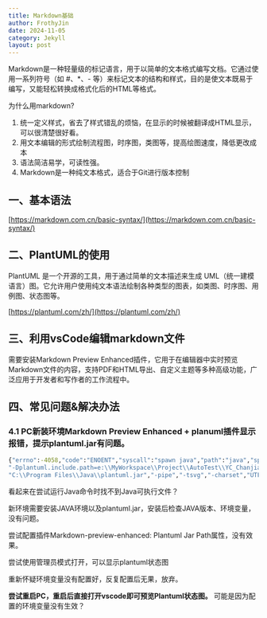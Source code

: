 ```yaml
---
title: Markdown基础 
author: FrothyJin
date: 2024-11-05
category: Jekyll
layout: post
---
```


Markdown是一种轻量级的标记语言，用于以简单的文本格式编写文档。它通过使用一系列符号（如 #、*、- 等）来标记文本的结构和样式，目的是使文本既易于编写，又能轻松转换成格式化后的HTML等格式。

为什么用markdown?
1. 统一定义样式，省去了样式错乱的烦恼，在显示的时候被翻译成HTML显示，可以很清楚很好看。
1. 用文本编辑的形式绘制流程图，时序图，类图等，提高绘图速度，降低更改成本
1. 语法简洁易学，可读性强。
1. Markdown是一种纯文本格式，适合于Git进行版本控制

## 一、基本语法

[https://markdown.com.cn/basic-syntax/](https://markdown.com.cn/basic-syntax/)


## 二、PlantUML的使用

PlantUML 是一个开源的工具，用于通过简单的文本描述来生成 UML（统一建模语言）图。它允许用户使用纯文本语法绘制各种类型的图表，如类图、时序图、用例图、状态图等。

[https://plantuml.com/zh/](https://plantuml.com/zh/)

## 三、利用vsCode编辑markdown文件

需要安装Markdown Preview Enhanced插件，它用于在编辑器中实时预览Markdown文件的内容，支持PDF和HTML导出、自定义主题等多种高级功能，广泛应用于开发者和写作者的工作流程中。

## 四、常见问题&解决办法

### 4.1 PC新装环境Markdown Preview Enhanced + planuml插件显示报错，提示plantuml.jar有问题。

``` cmd
{"errno":-4058,"code":"ENOENT","syscall":"spawn java","path":"java","spawnargs":["-Djava.awt.headless=true","-Dfile.encoding=UTF-8",
"-Dplantuml.include.path=e:\\MyWorkspace\\Project\\AutoTest\\YC_Chanjian_BCBslave\\FCT\\chunengdanxitong20240319","-jar",
"C:\\Program Files\\Java\\plantuml.jar","-pipe","-tsvg","-charset","UTF-8"]} 
```
看起来在尝试运行Java命令时找不到Java可执行文件？

新环境需要安装JAVA环境以及plantuml.jar，安装后检查JAVA版本、环境变量，没有问题。

尝试配置插件Markdown-preview-enhanced: Plantuml Jar Path属性，没有效果。

尝试使用管理员模式打开，可以显示plantuml状态图

重新怀疑环境变量没有配置好，反复配置后无果，放弃。

**尝试重启PC，重启后直接打开vscode即可预览Plantuml状态图。** 可能是因为配置的环境变量没有生效？